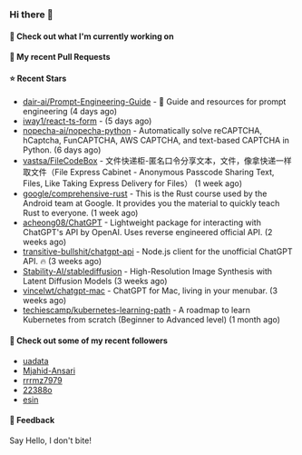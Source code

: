 ### Hi there 👋

#### 👷 Check out what I'm currently working on

#### 🔨 My recent Pull Requests


#### ⭐ Recent Stars

- [dair-ai/Prompt-Engineering-Guide](https://github.com/dair-ai/Prompt-Engineering-Guide) - :octopus: Guide and resources for prompt engineering (4 days ago)
- [iway1/react-ts-form](https://github.com/iway1/react-ts-form) -  (5 days ago)
- [nopecha-ai/nopecha-python](https://github.com/nopecha-ai/nopecha-python) - Automatically solve reCAPTCHA, hCaptcha, FunCAPTCHA, AWS CAPTCHA, and text-based CAPTCHA in Python. (6 days ago)
- [vastsa/FileCodeBox](https://github.com/vastsa/FileCodeBox) - 文件快递柜-匿名口令分享文本，文件，像拿快递一样取文件（File Express Cabinet - Anonymous Passcode Sharing Text, Files, Like Taking Express Delivery for Files） (1 week ago)
- [google/comprehensive-rust](https://github.com/google/comprehensive-rust) - This is the Rust course used by the Android team at Google. It provides you the material to quickly teach Rust to everyone. (1 week ago)
- [acheong08/ChatGPT](https://github.com/acheong08/ChatGPT) - Lightweight package for interacting with ChatGPT&#39;s API by OpenAI. Uses reverse engineered official API. (2 weeks ago)
- [transitive-bullshit/chatgpt-api](https://github.com/transitive-bullshit/chatgpt-api) - Node.js client for the unofficial ChatGPT API. 🔥 (3 weeks ago)
- [Stability-AI/stablediffusion](https://github.com/Stability-AI/stablediffusion) - High-Resolution Image Synthesis with Latent Diffusion Models (3 weeks ago)
- [vincelwt/chatgpt-mac](https://github.com/vincelwt/chatgpt-mac) - ChatGPT for Mac, living in your menubar. (3 weeks ago)
- [techiescamp/kubernetes-learning-path](https://github.com/techiescamp/kubernetes-learning-path) - A roadmap to learn Kubernetes from scratch (Beginner to Advanced level) (1 month ago)

#### 👯 Check out some of my recent followers

- [uadata](https://github.com/uadata)
- [Mjahid-Ansari](https://github.com/Mjahid-Ansari)
- [rrrmz7979](https://github.com/rrrmz7979)
- [22388o](https://github.com/22388o)
- [esin](https://github.com/esin)

#### 💬 Feedback

Say Hello, I don't bite!
